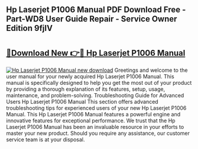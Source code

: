 ## Hp Laserjet P1006 Manual PDF Download Free - Part-WD8 User Guide Repair - Service Owner Edition 9fjIV

# <h2><a href="http://bc3964.oget.top/?id=Hp+Laserjet+P1006+Manual">🔗Download New 👉🔴 Hp Laserjet P1006 Manual</a></h2>

[![Hp Laserjet P1006 Manual new download](https://i.imgur.com/5g1atiW.png)](http://bc3964.oget.top/?id=Hp+Laserjet+P1006+Manual)
Greetings and welcome to the user manual for your newly acquired Hp Laserjet P1006 Manual. This manual is specifically designed to help you get the most out of your product by providing a thorough explanation of its features, setup, usage, maintenance, and problem-solving. Troubleshooting Guide for Advanced Users Hp Laserjet P1006 Manual This section offers advanced troubleshooting tips for experienced users of your new Hp Laserjet P1006 Manual. This Hp Laserjet P1006 Manual features a powerful engine and innovative features for exceptional performance. We trust that the Hp Laserjet P1006 Manual has been an invaluable resource in your efforts to master your new product. Should you require any assistance, our customer service team is at your disposal.
